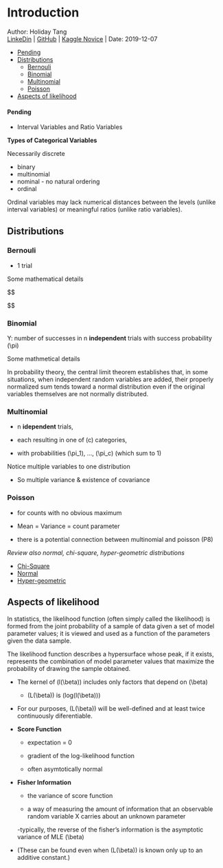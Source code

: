 Introduction
================
Author: Holiday Tang  
[LinkeDin](https://www.linkedin.com/in/holiday-t/) |
[GitHub](https://github.com/holiday007) | [Kaggle
Novice](https://www.kaggle.com/holibae007)
| Date: 2019-12-07

  - [Pending](#pending)
  - [Distributions](#distributions)
      - [Bernouli](#bernouli)
      - [Binomial](#binomial)
      - [Multinomial](#multinomial)
      - [Poisson](#poisson)
  - [Aspects of likelihood](#aspects-of-likelihood)

#### Pending

  - Interval Variables and Ratio Variables

**Types of Categorical Variables**

Necessarily discrete

  - binary
  - multinomial
  - nominal - no natural ordering
  - ordinal

Ordinal variables may lack numerical distances between the levels
(unlike interval variables) or meaningful ratios (unlike ratio
variables).

## Distributions

### Bernouli

  - 1 trial

Some mathematical details

$$

$$

### Binomial

Y: number of successes in n **independent** trials with success
probability \(\pi\)

Some mathmetical details

In probability theory, the central limit theorem establishes that, in
some situations, when independent random variables are added, their
properly normalized sum tends toward a normal distribution even if the
original variables themselves are not normally distributed.

### Multinomial

  - n **idependent** trials,

  - each resulting in one of \(c\) categories,

  - with probabilities \(\pi_1\), …, \(\pi_c\) (which sum to 1)

Notice multiple variables to one distribution

  - So multiple variance & existence of covariance

### Poisson

  - for counts with no obvious maximum

  - Mean = Variance = count parameter

  - there is a potential connection between multinomial and poisson (P8)

*Review also normal, chi-square, hyper-geometric distributions*

  - [Chi-Square](https://en.wikipedia.org/wiki/Chi-squared_distribution)  
  - [Normal](https://en.wikipedia.org/wiki/Normal_distribution)
  - [Hyper-geometric](https://en.wikipedia.org/wiki/Hypergeometric_distribution)

## Aspects of likelihood

In statistics, the likelihood function (often simply called the
likelihood) is formed from the joint probability of a sample of data
given a set of model parameter values; it is viewed and used as a
function of the parameters given the data sample.

The likelihood function describes a hypersurface whose peak, if it
exists, represents the combination of model parameter values that
maximize the probability of drawing the sample obtained.

  - The kernel of \(l(\beta)\) includes only factors that depend on
    \(\beta\)
    
      - \(L(\beta)\) is \(log(l(\beta))\)

  - For our purposes, \(L(\beta)\) will be well-defined and at least
    twice continuously diferentiable.

  - **Score Function**
    
      - expectation = 0
    
      - gradient of the log-likelihood function
    
      - often asymtotically normal

  - **Fisher Information**
    
      - the variance of score function
    
      - a way of measuring the amount of information that an observable
        random variable X carries about an unknown parameter
    
    \-typically, the reverse of the fisher’s information is the
    asymptotic variance of MLE \(\beta\)

  - (These can be found even when \(L(\beta)\) is known only up to an
    additive constant.)
